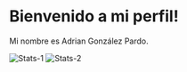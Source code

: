 # Bienvenido a mi perfil!

Mi nombre es Adrian González Pardo.

![Stats-1](https://github-readme-stats.vercel.app/api?username=AdrianPardo99&count_private=true&show_icons=true&theme=darcula)
![Stats-2](https://github-readme-stats.vercel.app/api/top-langs/?username=AdrianPardo99&theme=darcula&layout=compact&hide=roff,css,html&langs_count=10)
